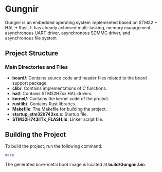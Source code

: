 # Gungnir

Gungnir is an embedded operating system implemented based on STM32 + HAL + Rust. It has already achieved multi-tasking, memory management, asynchronous UART driver, asynchronous SDMMC driver, and asynchronous file system.

## Project Structure

### Main Directories and Files

- **board/**: Contains source code and header files related to the board support package.
- **clib/**: Contains implementations of C functions.
- **hal/**: Contains STM32H7xx HAL drivers.
- **kernel/**: Contains the kernel code of the project.
- **rustlib/**: Contains Rust libraries.
- **Makefile**: The Makefile for building the project.
- **startup_stm32h743xx.s**: Startup file.
- **STM32H743IITx_FLASH.ld**: Linker script file.

## Building the Project

To build the project, run the following command:

```sh
make
```

The generated bare-metal boot image is located at **build/Gungnir.bin**.